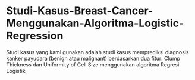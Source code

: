 # Studi-Kasus-Breast-Cancer-Menggunakan-Algoritma-Logistic-Regression
Studi kasus yang kami gunakan adalah studi kasus memprediksi diagnosis kanker payudara (benign atau malignant) berdasarkan dua fitur: Clump Thickness dan Uniformity of Cell Size menggunakan algoritma Regresi Logistik
